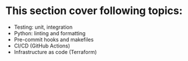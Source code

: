 # This section cover following topics:
- Testing: unit, integration
- Python: linting and formatting
- Pre-commit hooks and makefiles
- CI/CD (GitHub Actions)
- Infrastructure as code (Terraform)
